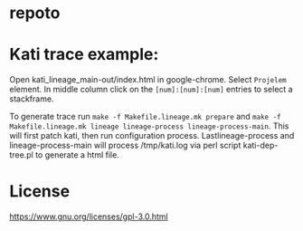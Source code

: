 # repoto

# Kati trace example:

Open  kati_lineage_main-out/index.html in google-chrome. Select ```Projelem``` element. In middle column click on the ```[num]:[num]:[num]``` entries to select a stackframe.

To generate trace run ```make -f Makefile.lineage.mk prepare``` and ```make -f Makefile.lineage.mk lineage lineage-process lineage-process-main```. This will first patch kati, then run configuration process. Lastlineage-process and lineage-process-main will process /tmp/kati.log via perl script kati-dep-tree.pl to generate a html file.

# License
https://www.gnu.org/licenses/gpl-3.0.html
